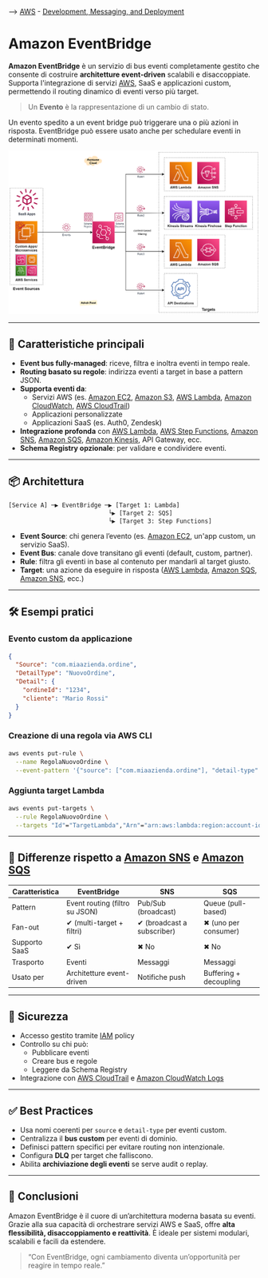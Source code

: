 --> [AWS](/00-Intro/AWS.md)  -  [Development, Messaging, and Deployment](/05-Development-Messaging-Deploying/Development-Messaging-and-Deployment.md)
# Amazon EventBridge

**Amazon EventBridge** è un servizio di bus eventi completamente gestito che consente di costruire **architetture event-driven** scalabili e disaccoppiate. Supporta l'integrazione di servizi [AWS](/00-Intro/AWS.md), SaaS e applicazioni custom, permettendo il routing dinamico di eventi verso più target.

> Un **Evento** è la rappresentazione di un cambio di stato.

Un evento spedito a un event bridge può triggerare una o più azioni in risposta.
EventBridge può essere usato anche per schedulare eventi in determinati momenti.

![eventbridge](img/eventbridge.png)

---

## 🧩 Caratteristiche principali

- **Event bus fully-managed**: riceve, filtra e inoltra eventi in tempo reale.
- **Routing basato su regole**: indirizza eventi a target in base a pattern JSON.
- **Supporta eventi da**:
  - Servizi AWS (es. [Amazon EC2](/01-Compute-options/Amazon-EC2.md), [Amazon S3](/02-Storage-services/Amazon-S3.md), [AWS Lambda](/01-Compute-options/AWS-Lambda.md), [Amazon CloudWatch](/08-Auditing-Monitoring-Logging/Amazon-CloudWatch.md), [AWS CloudTrail](/08-Auditing-Monitoring-Logging/Amazon-CloudTrail.md)) 
  - Applicazioni personalizzate
  - Applicazioni SaaS (es. Auth0, Zendesk)
- **Integrazione profonda** con [AWS Lambda](/01-Compute-options/AWS-Lambda.md), [AWS Step Functions](/05-Development-Messaging-Deploying/AWS-Step-Functions.md), [Amazon SNS](/05-Development-Messaging-Deploying/Amazon-SNS.md), [Amazon SQS](/05-Development-Messaging-Deploying/Amazon-SQS.md), [Amazon Kinesis](/07-IA-ML-Analytics/Analytics/Amazon-Kinesis.md), API Gateway, ecc.
- **Schema Registry opzionale**: per validare e condividere eventi.

---

## 📦 Architettura

```plaintext
[Service A] ─▶ EventBridge ─▶ [Target 1: Lambda]
                            └▶ [Target 2: SQS]
                            └▶ [Target 3: Step Functions]
```

- **Event Source**: chi genera l’evento (es. [Amazon EC2](/01-Compute-options/Amazon-EC2.md), un'app custom, un servizio SaaS).
- **Event Bus**: canale dove transitano gli eventi (default, custom, partner).
- **Rule**: filtra gli eventi in base al contenuto per mandarli al target giusto.
- **Target**: una azione da eseguire in risposta ([AWS Lambda](/01-Compute-options/AWS-Lambda.md), [Amazon SQS](/05-Development-Messaging-Deploying/Amazon-SQS.md), [Amazon SNS](/05-Development-Messaging-Deploying/Amazon-SNS.md), ecc.)

---

## 🛠️ Esempi pratici

### Evento custom da applicazione

```json
{
  "Source": "com.miaazienda.ordine",
  "DetailType": "NuovoOrdine",
  "Detail": {
    "ordineId": "1234",
    "cliente": "Mario Rossi"
  }
}
```

### Creazione di una regola via AWS CLI

```bash
aws events put-rule \
  --name RegolaNuovoOrdine \
  --event-pattern '{"source": ["com.miaazienda.ordine"], "detail-type": ["NuovoOrdine"]}'
```

### Aggiunta target Lambda

```bash
aws events put-targets \
  --rule RegolaNuovoOrdine \
  --targets "Id"="TargetLambda","Arn"="arn:aws:lambda:region:account-id:function:GestioneOrdine"
```

---

## 🧠 Differenze rispetto a [Amazon SNS](/05-Development-Messaging-Deploying/Amazon-SNS.md) e [Amazon SQS](/05-Development-Messaging-Deploying/Amazon-SQS.md)

| Caratteristica        | EventBridge                   | SNS                         | SQS                         |
|-----------------------|-------------------------------|-----------------------------|-----------------------------|
| Pattern               | Event routing (filtro su JSON) | Pub/Sub (broadcast)         | Queue (pull-based)         |
| Fan-out               | ✔ (multi-target + filtri)     | ✔ (broadcast a subscriber)  | ✖ (uno per consumer)       |
| Supporto SaaS         | ✔ Sì                          | ✖ No                         | ✖ No                        |
| Trasporto             | Eventi                        | Messaggi                    | Messaggi                   |
| Usato per             | Architetture event-driven     | Notifiche push              | Buffering + decoupling     |

---

## 🔐 Sicurezza

- Accesso gestito tramite [IAM](/09-Sicurezza-Compliance-Governance/Sicurezza/AWS-IAM.md) policy
- Controllo su chi può:
  - Pubblicare eventi
  - Creare bus e regole
  - Leggere da Schema Registry
- Integrazione con [AWS CloudTrail](/08-Auditing-Monitoring-Logging/Amazon-CloudTrail.md) e [Amazon CloudWatch Logs](/08-Auditing-Monitoring-Logging/Amazon-CloudWatch.md)

---

## ✅ Best Practices

- Usa nomi coerenti per `source` e `detail-type` per eventi custom.
- Centralizza il **bus custom** per eventi di dominio.
- Definisci pattern specifici per evitare routing non intenzionale.
- Configura **DLQ** per target che falliscono.
- Abilita **archiviazione degli eventi** se serve audit o replay.

---

## 📌 Conclusioni

Amazon EventBridge è il cuore di un’architettura moderna basata su eventi. Grazie alla sua capacità di orchestrare servizi AWS e SaaS, offre **alta flessibilità, disaccoppiamento e reattività**. È ideale per sistemi modulari, scalabili e facili da estendere.

> “Con EventBridge, ogni cambiamento diventa un’opportunità per reagire in tempo reale.”
